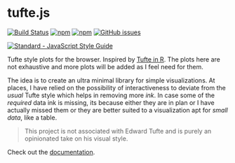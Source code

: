# tufte.js

[![Build Status](https://img.shields.io/travis/lepisma/tufte.js.svg?style=flat-square)](https://travis-ci.org/lepisma/tufte.js)
[![npm](https://img.shields.io/npm/v/tufte.svg?style=flat-square)](https://www.npmjs.com/package/tufte)
[![npm](https://img.shields.io/npm/l/tufte.svg?style=flat-square)](https://www.npmjs.com/package/tufte)
[![GitHub issues](https://img.shields.io/github/issues/lepisma/tufte.js.svg?style=flat-square)](https://github.com/lepisma/tufte.js/issues)

[![Standard - JavaScript Style Guide](https://cdn.rawgit.com/feross/standard/master/badge.svg)](https://github.com/feross/standard)

Tufte style plots for the browser. Inspired
by [Tufte in R](http://motioninsocial.com/tufte/). The plots here are not
exhaustive and more plots will be added as I feel need for them.

The idea is to create an ultra minimal library for simple visualizations. At
places, I have relied on the possibility of interactiveness to deviate from the
*usual* Tufte style which helps in removing more *ink*. In case some of the
*required* data ink is missing, its because either they are in plan or I have
actually missed them or they are better suited to a visualization apt for *small
data*, like a table.

> This project is not associated with Edward Tufte and is purely an opinionated
> take on his visual style.

Check out the [documentation](https://lepisma.github.io/tufte.js/).
